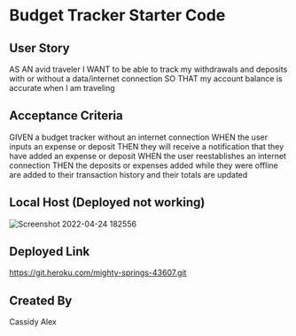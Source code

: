 # Budget Tracker Starter Code

## User Story
AS AN avid traveler
I WANT to be able to track my withdrawals and deposits with or without a data/internet connection
SO THAT my account balance is accurate when I am traveling 

## Acceptance Criteria
GIVEN a budget tracker without an internet connection
WHEN the user inputs an expense or deposit
THEN they will receive a notification that they have added an expense or deposit
WHEN the user reestablishes an internet connection
THEN the deposits or expenses added while they were offline are added to their transaction history and their totals are updated

## Local Host (Deployed not working)
![Screenshot 2022-04-24 182556](https://user-images.githubusercontent.com/91833883/165001527-5229cc06-1567-4474-a933-251dc83200f7.png)

## Deployed Link
https://git.heroku.com/mighty-springs-43607.git

## Created By
Cassidy Alex

